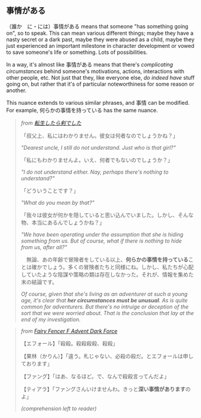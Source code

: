## 事情がある

（誰か　に・には）事情がある means that someone "has something going on", so to speak. This can mean various different things; maybe they have a nasty secret or a dark past, maybe they were abused as a child, maybe they just experienced an important milestone in character development or vowed to save someone's life or something. Lots of possibilities.

In a way, it's almost like 事情がある means that there's *complicating circumstances* behind someone's motivations, actions, interactions with other people, etc. Not just that they, like everyone else, *do indeed have* stuff going on, but rather that it's of particular noteworthiness for some reason or another.

This nuance extends to various similar phrases, and 事情 can be modified. For example, 何らかの事情を持っている has the same nuance.

>*from [転生したら剣でした](https://ncode.syosetu.com/n6006cw/60/)*
> 
>「叔父上、私にはわかりません。彼女は何者なのでしょうかね？」
>
> *"Dearest uncle, I still do not understand. Just who is that girl?"*
>
>「私にもわかりませんよ。いえ、何者でもないのでしょうか？」
>
> *"I do not understand either. Nay, perhaps there's nothing to understand?"*
>
>「どういうことです？」
>
> *"What do you mean by that?"*
>
>「我々は彼女が何かを隠していると思い込んでいました。しかし、そんな物、本当にあるんでしょうかね？」
>
> *"We have been operating under the assumption that she is hiding something from us. But of course, what if there is nothing to hide from us, after all?"*
>
>　無論、あの年齢で冒険者をしている以上、**何らかの事情を持っている**ことは確かでしょう。多くの冒険者たちと同様にね。しかし、私たちが心配していたような陰謀や策略の類は存在しなかった。それが、情報を集めた末の結論です。
>
> *Of course, given that she's living as an adventurer at such a young age, it's clear that **her circumstances must be unusual**. As is quite common for adventurers. But there's no intruige or deception of the sort that we were worried about. That is the conclusion that lay at the end of my investigation.*

>*from [Fairy Fencer F Advent Dark Force](https://store.steampowered.com/agecheck/app/524580/)*
>
>【エフォール】「殺殺。殺殺殺殺、殺殺」
>
>【果林（かりん）】「違う。札じゃない、必殺の殺だ。とエフォールは申しております」
>
>【ファング】「はあ、なるほど。で、なんで殺殺言ってんだよ」
>
>【ティアラ】「ファングさんいけませんわ。きっと**深い事情があります**のよ」
>
> *(comprehension left to reader)*

